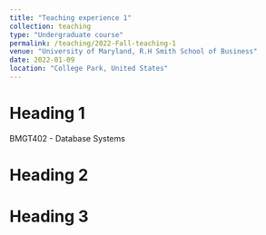```yaml
---
title: "Teaching experience 1"
collection: teaching
type: "Undergraduate course"
permalink: /teaching/2022-Fall-teaching-1
venue: "University of Maryland, R.H Smith School of Business"
date: 2022-01-09
location: "College Park, United States"
---
```



Heading 1
======
BMGT402 - Database Systems

Heading 2
======

Heading 3
======
